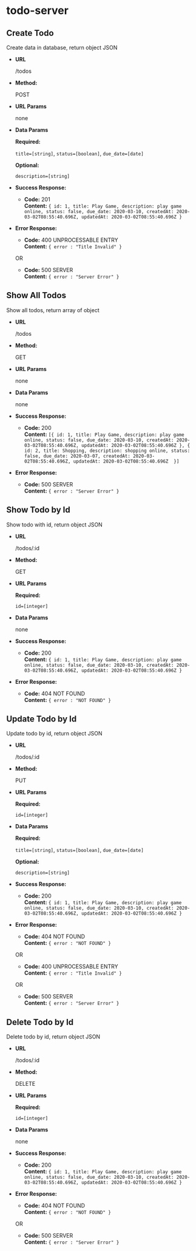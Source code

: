 # todo-server

**Create Todo**
----
  Create data in database, return object JSON 

* **URL**

  /todos

* **Method:**
  
  POST
  
*  **URL Params**
    
    none

* **Data Params**

   **Required:**
 
   `title=[string]`,
   `status=[boolean]`,
   `due_date=[date]`

   **Optional:**

   `description=[string]`

* **Success Response:**

  * **Code:** 201 <br />
    **Content:** `{ id: 1, title: Play Game, description: play game online, status: false, due_date: 2020-03-10, createdAt: 2020-03-02T08:55:40.696Z, updatedAt: 2020-03-02T08:55:40.696Z }`
 
* **Error Response:**

  * **Code:** 400 UNPROCESSABLE ENTRY <br />
    **Content:** `{ error : "Title Invalid" }`

  OR

  * **Code:** 500 SERVER <br />
    **Content:** `{ error : "Server Error" }`


**Show All Todos**
----
  Show all todos, return array of object

* **URL**

  /todos

* **Method:**
  
  GET
  
*  **URL Params**

    none

* **Data Params**

  none

* **Success Response:**

  * **Code:** 200 <br />
    **Content:** `[{ id: 1, title: Play Game, description: play game online, status: false, due_date: 2020-03-10, createdAt: 2020-03-02T08:55:40.696Z, updatedAt: 2020-03-02T08:55:40.696Z }, { id: 2, title: Shopping, description: shopping online, status: false, due_date: 2020-03-07, createdAt: 2020-03-02T08:55:40.696Z, updatedAt: 2020-03-02T08:55:40.696Z  }]`
 
* **Error Response:**

  * **Code:** 500 SERVER <br />
    **Content:** `{ error : "Server Error" }`


**Show Todo by Id**
----
  Show todo with id, return object JSON

* **URL**

  /todos/:id

* **Method:**
  
  GET
  
*  **URL Params**

   **Required:**
 
   `id=[integer]`

* **Data Params**

  none

* **Success Response:**

  * **Code:** 200 <br />
    **Content:** `{ id: 1, title: Play Game, description: play game online, status: false, due_date: 2020-03-10, createdAt: 2020-03-02T08:55:40.696Z, updatedAt: 2020-03-02T08:55:40.696Z }`
 
* **Error Response:**

  * **Code:** 404 NOT FOUND <br />
    **Content:** `{ error : "NOT FOUND" }`


**Update Todo by Id**
----
  Update todo by id, return object JSON

* **URL**

  /todos/:id

* **Method:**
  
  PUT
  
*  **URL Params**

   **Required:**
 
   `id=[integer]`

* **Data Params**

   **Required:**
 
   `title=[string]`,
   `status=[boolean]`,
   `due_date=[date]`

   **Optional:**

   `description=[string]`

* **Success Response:**

  * **Code:** 200 <br />
    **Content:** `{ id: 1, title: Play Game, description: play game online, status: false, due_date: 2020-03-10, createdAt: 2020-03-02T08:55:40.696Z, updatedAt: 2020-03-02T08:55:40.696Z }`
 
* **Error Response:**

  * **Code:** 404 NOT FOUND <br />
    **Content:** `{ error : "NOT FOUND" }`

  OR

  * **Code:** 400 UNPROCESSABLE ENTRY <br />
    **Content:** `{ error : "Title Invalid" }`

  OR

  * **Code:** 500 SERVER <br />
    **Content:** `{ error : "Server Error" }`



**Delete Todo by Id**
----
  Delete todo by id, return object JSON

* **URL**

  /todos/:id

* **Method:**
  
  DELETE
  
*  **URL Params**

   **Required:**
 
   `id=[integer]`

* **Data Params**

  none

* **Success Response:**

  * **Code:** 200 <br />
    **Content:** `{ id: 1, title: Play Game, description: play game online, status: false, due_date: 2020-03-10, createdAt: 2020-03-02T08:55:40.696Z, updatedAt: 2020-03-02T08:55:40.696Z }`
 
* **Error Response:**

  * **Code:** 404 NOT FOUND <br />
    **Content:** `{ error : "NOT FOUND" }`

  OR

  * **Code:** 500 SERVER <br />
    **Content:** `{ error : "Server Error" }`
